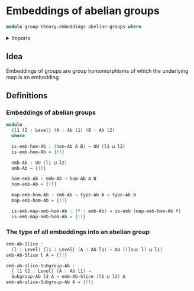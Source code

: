 # Embeddings of abelian groups

```agda
module group-theory.embeddings-abelian-groups where
```

<details><summary>Imports</summary>

```agda
open import foundation.embeddings
open import foundation.universe-levels

open import group-theory.abelian-groups
open import group-theory.embeddings-groups
open import group-theory.homomorphisms-abelian-groups
open import group-theory.subgroups-abelian-groups
```

</details>

## Idea

Embeddings of groups are group homomorphisms of which the underlying map is an
embedding

## Definitions

### Embeddings of abelian groups

```agda
module _
  {l1 l2 : Level} (A : Ab l1) (B : Ab l2)
  where

  is-emb-hom-Ab : (hom-Ab A B) → UU (l1 ⊔ l2)
  is-emb-hom-Ab = {!!}

  emb-Ab : UU (l1 ⊔ l2)
  emb-Ab = {!!}

  hom-emb-Ab : emb-Ab → hom-Ab A B
  hom-emb-Ab = {!!}

  map-emb-hom-Ab : emb-Ab → type-Ab A → type-Ab B
  map-emb-hom-Ab = {!!}

  is-emb-map-emb-hom-Ab : (f : emb-Ab) → is-emb (map-emb-hom-Ab f)
  is-emb-map-emb-hom-Ab = {!!}
```

### The type of all embeddings into an abelian group

```agda
emb-Ab-Slice :
  (l : Level) {l1 : Level} (A : Ab l1) → UU ((lsuc l) ⊔ l1)
emb-Ab-Slice l A = {!!}

emb-ab-slice-Subgroup-Ab :
  { l1 l2 : Level} (A : Ab l1) →
  Subgroup-Ab l2 A → emb-Ab-Slice (l1 ⊔ l2) A
emb-ab-slice-Subgroup-Ab A = {!!}
```

